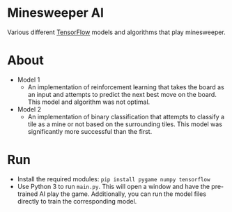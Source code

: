 # Minesweeper AI

Various different [TensorFlow](https://www.tensorflow.org/) models and algorithms that play minesweeper.

# About
- Model 1
    - An implementation of reinforcement learning that takes the board as an input and attempts to predict the
    next best move on the board. This model and algorithm was not optimal.
- Model 2
    - An implementation of binary classification that attempts to classify a tile as a mine or not based on the
    surrounding tiles. This model was significantly more successful than the first.

# Run
- Install the required modules: `pip install pygame numpy tensorflow`
- Use Python 3 to run `main.py`. This will open a window and have the pre-trained AI play the game. Additionally,
you can run the model files directly to train the corresponding model.